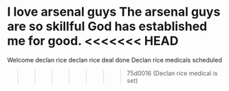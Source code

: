 I love arsenal guys
The arsenal guys are so skillful
God has established me for good.
<<<<<<< HEAD
=======
Welcome declan rice
declan rice deal done
Declan rice medicals scheduled
>>>>>>> 75d0016 (Declan rice medical is set)
